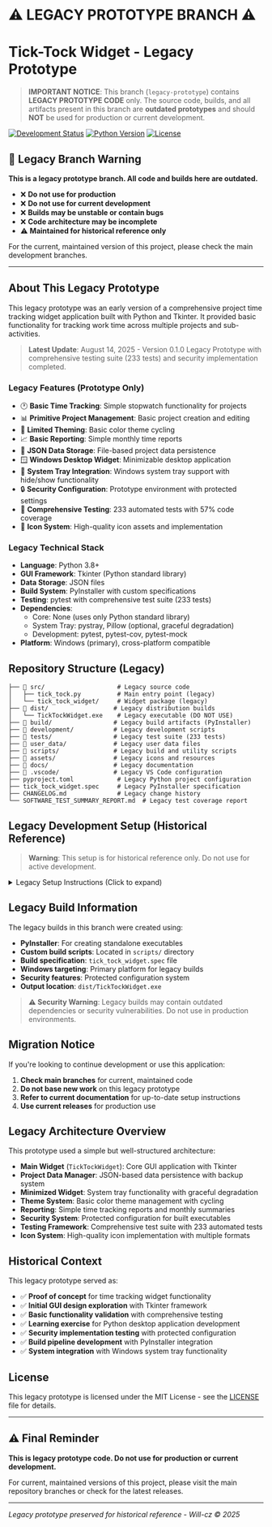 # ⚠️ LEGACY PROTOTYPE BRANCH ⚠️

# Tick-Tock Widget - Legacy Prototype

> **IMPORTANT NOTICE**: This branch (`legacy-prototype`) contains **LEGACY PROTOTYPE CODE** only. The source code, builds, and all artifacts present in this branch are **outdated prototypes** and should **NOT** be used for production or current development.

[![Development Status](https://img.shields.io/badge/Status-Legacy%20Prototype-red?style=for-the-badge)](https://github.com/Will-cz/tick-tock)
[![Python Version](https://img.shields.io/badge/Python-3.8%2B-yellow?style=for-the-badge)](https://www.python.org/downloads/)
[![License](https://img.shields.io/badge/License-MIT-blue?style=for-the-badge)](LICENSE)

## 🚨 Legacy Branch Warning

**This is a legacy prototype branch. All code and builds here are outdated.**

- ❌ **Do not use for production**
- ❌ **Do not use for current development**  
- ❌ **Builds may be unstable or contain bugs**
- ❌ **Code architecture may be incomplete**
- ⚠️ **Maintained for historical reference only**

For the current, maintained version of this project, please check the main development branches.

---

## About This Legacy Prototype

This legacy prototype was an early version of a comprehensive project time tracking widget application built with Python and Tkinter. It provided basic functionality for tracking work time across multiple projects and sub-activities.

> **Latest Update**: August 14, 2025 - Version 0.1.0 Legacy Prototype with comprehensive testing suite (233 tests) and security implementation completed.

### Legacy Features (Prototype Only)

- 🕐 **Basic Time Tracking**: Simple stopwatch functionality for projects
- 📊 **Primitive Project Management**: Basic project creation and editing
- 🎨 **Limited Theming**: Basic color theme cycling
- 📈 **Basic Reporting**: Simple monthly time reports
- 💾 **JSON Data Storage**: File-based project data persistence
- 🪟 **Windows Desktop Widget**: Minimizable desktop application
- 🔔 **System Tray Integration**: Windows system tray support with hide/show functionality
- 🔒 **Security Configuration**: Prototype environment with protected settings
- 🧪 **Comprehensive Testing**: 233 automated tests with 57% code coverage
- 🎨 **Icon System**: High-quality icon assets and implementation

### Legacy Technical Stack

- **Language**: Python 3.8+
- **GUI Framework**: Tkinter (Python standard library)
- **Data Storage**: JSON files
- **Build System**: PyInstaller with custom specifications
- **Testing**: pytest with comprehensive test suite (233 tests)
- **Dependencies**: 
  - Core: None (uses only Python standard library)
  - System Tray: pystray, Pillow (optional, graceful degradation)
  - Development: pytest, pytest-cov, pytest-mock
- **Platform**: Windows (primary), cross-platform compatible

## Repository Structure (Legacy)

```
├── 📁 src/                    # Legacy source code
│   ├── tick_tock.py          # Main entry point (legacy)
│   └── tick_tock_widget/     # Widget package (legacy)
├── 📁 dist/                  # Legacy distribution builds
│   └── TickTockWidget.exe    # Legacy executable (DO NOT USE)
├── 📁 build/                 # Legacy build artifacts (PyInstaller)
├── 📁 development/           # Legacy development scripts
├── 📁 tests/                 # Legacy test suite (233 tests)
├── 📁 user_data/             # Legacy user data files
├── 📁 scripts/               # Legacy build and utility scripts
├── 📁 assets/                # Legacy icons and resources
├── 📁 docs/                  # Legacy documentation
├── 📁 .vscode/               # Legacy VS Code configuration
├── pyproject.toml            # Legacy Python project configuration
├── tick_tock_widget.spec     # Legacy PyInstaller specification
├── CHANGELOG.md              # Legacy change history
└── SOFTWARE_TEST_SUMMARY_REPORT.md  # Legacy test coverage report
```

## Legacy Development Setup (Historical Reference)

> **Warning**: This setup is for historical reference only. Do not use for active development.

<details>
<summary>Legacy Setup Instructions (Click to expand)</summary>

### Prerequisites (Legacy)
- Python 3.8 or higher
- Windows OS (for full functionality)

### Installation (Legacy)
```bash
# Clone this legacy branch (NOT RECOMMENDED)
git clone -b legacy-prototype https://github.com/Will-cz/tick-tock.git
cd tick-tock

# Install legacy development dependencies
pip install -r requirements-dev.txt

# Or install basic runtime dependencies
pip install -r requirements.txt
```

### Running Legacy Prototype
```bash
# Development mode (legacy)
python development/run_development.py

# Direct execution (legacy)
python src/tick_tock.py
```

### Legacy Testing
```bash
# Run legacy test suite (233 tests)
python scripts/run_tests.py

# Or with pytest directly
pytest tests/

# Run with coverage reporting
pytest tests/ --cov=src --cov-report=html
```

</details>

## Legacy Build Information

The legacy builds in this branch were created using:
- **PyInstaller**: For creating standalone executables
- **Custom build scripts**: Located in `scripts/` directory
- **Build specification**: `tick_tock_widget.spec` file
- **Windows targeting**: Primary platform for legacy builds
- **Security features**: Protected configuration system
- **Output location**: `dist/TickTockWidget.exe`

> **⚠️ Security Warning**: Legacy builds may contain outdated dependencies or security vulnerabilities. Do not use in production environments.

## Migration Notice

If you're looking to continue development or use this application:

1. **Check main branches** for current, maintained code
2. **Do not base new work** on this legacy prototype
3. **Refer to current documentation** for up-to-date setup instructions
4. **Use current releases** for production use

## Legacy Architecture Overview

This prototype used a simple but well-structured architecture:
- **Main Widget** (`TickTockWidget`): Core GUI application with Tkinter
- **Project Data Manager**: JSON-based data persistence with backup system
- **Minimized Widget**: System tray functionality with graceful degradation
- **Theme System**: Basic color theme management with cycling
- **Reporting**: Simple time tracking reports and monthly summaries
- **Security System**: Protected configuration for built executables
- **Testing Framework**: Comprehensive test suite with 233 automated tests
- **Icon System**: High-quality icon implementation with multiple formats

## Historical Context

This legacy prototype served as:
- ✅ **Proof of concept** for time tracking widget functionality
- ✅ **Initial GUI design exploration** with Tkinter framework
- ✅ **Basic functionality validation** with comprehensive testing
- ✅ **Learning exercise** for Python desktop application development
- ✅ **Security implementation testing** with protected configuration
- ✅ **Build pipeline development** with PyInstaller integration
- ✅ **System integration** with Windows system tray functionality

## License

This legacy prototype is licensed under the MIT License - see the [LICENSE](LICENSE) file for details.

---

## ⚠️ Final Reminder

**This is legacy prototype code. Do not use for production or current development.**

For current, maintained versions of this project, please visit the main repository branches or check for the latest releases.

---

*Legacy prototype preserved for historical reference - Will-cz © 2025*
